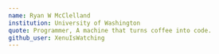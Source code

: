 ```yaml
---
name: Ryan W McClelland
institution: University of Washington
quote: Programmer, A machine that turns coffee into code.
github_user: XenuIsWatching
---
```

